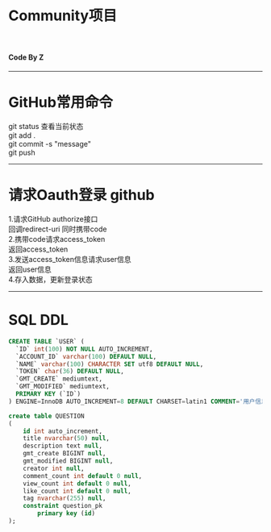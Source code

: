 <h1>Community项目</h1><br>
<h4>Code By Z<h4><hr>
<h1>GitHub常用命令</h1>
git status 查看当前状态<br>
git add .<br>
git commit -s "message"<br>
git push<hr>
<h1>请求Oauth登录 github</h1>
1.请求GitHub authorize接口<br>
    回调redirect-uri 同时携带code<br>
2.携带code请求access_token<br>
    返回access_token<br>
3.发送access_token信息请求user信息<br>
    返回user信息<br>
4.存入数据，更新登录状态<hr>
<h1>SQL DDL</h1>

```sql
CREATE TABLE `USER` (
  `ID` int(100) NOT NULL AUTO_INCREMENT,
  `ACCOUNT_ID` varchar(100) DEFAULT NULL,
  `NAME` varchar(100) CHARACTER SET utf8 DEFAULT NULL,
  `TOKEN` char(36) DEFAULT NULL,
  `GMT_CREATE` mediumtext,
  `GMT_MODIFIED` mediumtext,
  PRIMARY KEY (`ID`)
) ENGINE=InnoDB AUTO_INCREMENT=8 DEFAULT CHARSET=latin1 COMMENT='用户信息'
```

```sql
create table QUESTION
(
	id int auto_increment,
	title nvarchar(50) null,
	description text null,
	gmt_create BIGINT null,
	gmt_modified BIGINT null,
	creator int null,
	comment_count int default 0 null,
	view_count int default 0 null,
	like_count int default 0 null,
	tag nvarchar(255) null,
	constraint question_pk
		primary key (id)
);
```